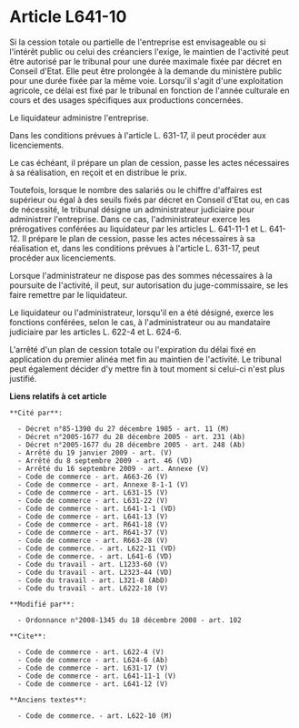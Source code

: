 # Article L641-10

Si la cession totale ou partielle de l'entreprise est envisageable ou si l'intérêt public ou celui des créanciers l'exige, le
maintien de l'activité peut être autorisé par le tribunal pour une durée maximale fixée par décret en Conseil d'Etat. Elle
peut être prolongée à la demande du ministère public pour une durée fixée par la même voie. Lorsqu'il s'agit d'une
exploitation agricole, ce délai est fixé par le tribunal en fonction de l'année culturale en cours et des usages spécifiques
aux productions concernées. 

Le liquidateur administre l'entreprise. 

Dans les conditions prévues à l'article L. 631-17, il peut procéder aux licenciements. 

Le cas échéant, il prépare un plan de cession, passe les actes nécessaires à sa réalisation, en reçoit et en distribue le
prix. 

Toutefois, lorsque le nombre des salariés ou le chiffre d'affaires est supérieur ou égal à des seuils fixés par décret en
Conseil d'Etat ou, en cas de nécessité, le tribunal désigne un administrateur judiciaire pour administrer l'entreprise. Dans
ce cas, l'administrateur exerce les prérogatives conférées au liquidateur par les articles L. 641-11-1 et L. 641-12. Il
prépare le plan de cession, passe les actes nécessaires à sa réalisation et, dans les conditions prévues à l'article L.
631-17, peut procéder aux licenciements. 

Lorsque l'administrateur ne dispose pas des sommes nécessaires à la poursuite de l'activité, il peut, sur autorisation du
juge-commissaire, se les faire remettre par le liquidateur. 

Le liquidateur ou l'administrateur, lorsqu'il en a été désigné, exerce les fonctions conférées, selon le cas, à
l'administrateur ou au mandataire judiciaire par les articles L. 622-4 et L. 624-6. 

L'arrêté d'un plan de cession totale ou l'expiration du délai fixé en application du premier alinéa met fin au maintien de
l'activité. Le tribunal peut également décider d'y mettre fin à tout moment si celui-ci n'est plus justifié.

**Liens relatifs à cet article**

	**Cité par**:

	  - Décret n°85-1390 du 27 décembre 1985 - art. 11 (M)
	  - Décret n°2005-1677 du 28 décembre 2005 - art. 231 (Ab)
	  - Décret n°2005-1677 du 28 décembre 2005 - art. 248 (Ab)
	  - Arrêté du 19 janvier 2009 - art. (V)
	  - Arrêté du 8 septembre 2009 - art. 46 (VD)
	  - Arrêté du 16 septembre 2009 - art. Annexe (V)
	  - Code de commerce - art. A663-26 (V)
	  - Code de commerce - art. Annexe 8-1-1 (V)
	  - Code de commerce - art. L631-15 (V)
	  - Code de commerce - art. L631-22 (V)
	  - Code de commerce - art. L641-1-1 (VD)
	  - Code de commerce - art. L641-13 (V)
	  - Code de commerce - art. R641-18 (V)
	  - Code de commerce - art. R641-37 (V)
	  - Code de commerce - art. R663-28 (V)
	  - Code de commerce. - art. L622-11 (VD)
	  - Code de commerce. - art. L641-6 (VD)
	  - Code du travail - art. L1233-60 (V)
	  - Code du travail - art. L2323-44 (VD)
	  - Code du travail - art. L321-8 (AbD)
	  - Code du travail - art. L6222-18 (V)

	**Modifié par**:

	  - Ordonnance n°2008-1345 du 18 décembre 2008 - art. 102

	**Cite**:

	  - Code de commerce - art. L622-4 (V)
	  - Code de commerce - art. L624-6 (Ab)
	  - Code de commerce - art. L631-17 (V)
	  - Code de commerce - art. L641-11-1 (V)
	  - Code de commerce - art. L641-12 (V)

	**Anciens textes**:

	  - Code de commerce. - art. L622-10 (M)
